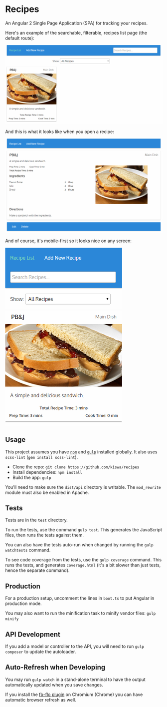 # Recipes
An Angular 2 Single Page Application (SPA) for tracking your recipes.

Here's an example of the searchable, filterable, recipes list page (the default route):

![Recipe List](./docs/with-recipe.png)

And this is what it looks like when you open a recipe:

![Recipe Detail](./docs/detail.png)

And of course, it's mobile-first so it looks nice on any screen:

![Mobile Example](./docs/mobile.png)

## Usage
This project assumes you have [`npm`](https://www.npmjs.com/) and [`gulp`](http://gulpjs.com/) installed globally. It also uses `scss-lint` (`gem install scss-lint`).

 * Clone the repo: `git clone https://github.com/kiswa/recipes`
 * Install dependencies: `npm install`
 * Build the app: `gulp`

You'll need to make sure the `dist/api` directory is writable. The `mod_rewrite` module must also be enabled in Apache.

## Tests

Tests are in the `test` directory.

To run the tests, use the command `gulp test`. This generates the JavaScript files, then runs the tests against them.

You can also have the tests auto-run when changed by running the `gulp watchtests` command.

To see code coverage from the tests, use the `gulp coverage` command. This runs the tests, and generates `coverage.html` (it's a bit slower than just tests, hence the separate command).

## Production

For a production setup, uncomment the lines in `boot.ts` to put Angular in production mode.

You may also want to run the minification task to minify vendor files: `gulp minify`

## API Development

If you add a model or controller to the API, you will need to run `gulp composer` to update the autoloader.

## Auto-Refresh when Developing

You may run `gulp watch` in a stand-alone terminal to have the output automatically updated when you save changes.

If you install the [fb-flo plugin](https://chrome.google.com/webstore/detail/fb-flo/ahkfhobdidabddlalamkkiafpipdfchp) on Chromium (Chrome) you can have automatic browser refresh as well.
